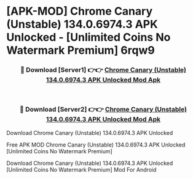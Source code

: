 # [APK-MOD] Chrome Canary (Unstable) 134.0.6974.3 APK Unlocked - [Unlimited Coins No Watermark Premium] 6rqw9



<div align="center">
<h3>🔴 Download [Server1] 👉👉 <a href="https://momento.my/?title=Chrome_Canary_(Unstable)_134.0.6974.3_APK_Unlocked">Chrome Canary (Unstable) 134.0.6974.3 APK Unlocked Mod Apk</a></h3><br>

<h3>🔴 Download [Server2] 👉👉 <a href="https://momento.my/?title=Chrome_Canary_(Unstable)_134.0.6974.3_APK_Unlocked">Chrome Canary (Unstable) 134.0.6974.3 APK Unlocked Mod Apk</a></h3>
</div>



Download Chrome Canary (Unstable) 134.0.6974.3 APK Unlocked 

Free APK MOD Chrome Canary (Unstable) 134.0.6974.3 APK Unlocked [Unlimited Coins No Watermark Premium]

Download Chrome Canary (Unstable) 134.0.6974.3 APK Unlocked [Unlimited Coins No Watermark Premium] Mod For Android
